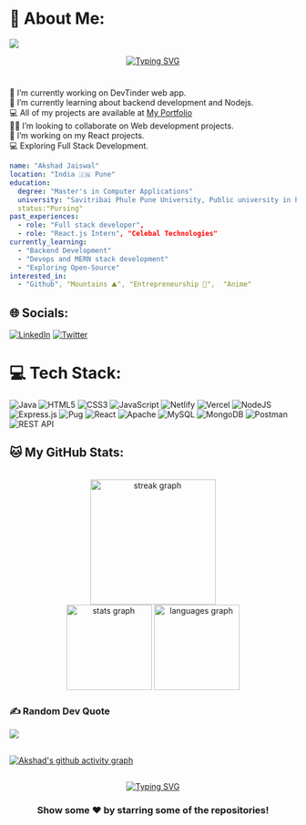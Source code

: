 # 💫 About Me:

[![](https://visitcount.itsvg.in/api?id=akshadjaiswal&label=Profile%20Views&color=12&pretty=false)](https://visitcount.itsvg.in)

<p align="center">
<a href="https://git.io/typing-svg"><img src="https://readme-typing-svg.demolab.com?font=Sedan+SC&weight=500&size=30&pause=1000&color=F63024&background=6883FF00&center=true&vCenter=true&random=false&width=450&lines=Hello!+I'm+Akshad+Jaiswal; Aspiring+Software+Developer;%26+a+Full+Stack+enthusiast+" alt="Typing SVG" /></a> 

#
  
</em></p>

🔭 I’m currently working on DevTinder web app.<br>🏫 I’m currently learning about backend development and Nodejs.<br>💻 All of my projects are available at [My Portfolio](https://akshadjaiswal-website.netlify.app/)<br>🤝🏻 I’m looking to collaborate on Web development projects.<br>🌱 I’m working on my React projects.<br>💻 Exploring Full Stack Development.

``` yaml
name: "Akshad Jaiswal"
location: "India 🇮🇳 Pune"
education:
  degree: "Master's in Computer Applications"
  university: "Savitribai Phule Pune University, Public university in Pune"
  status:"Pursing"
past_experiences:
  - role: "Full stack developer",
  - role: "React.js Intern", "Celebal Technologies"
currently_learning:
  - "Backend Development"
  - "Devops and MERN stack development"
  - "Exploring Open-Source"
interested_in:
  - "Github", "Mountains ⛰️", "Entrepreneurship 🚀",  "Anime"

```

## 🌐 Socials:
[![LinkedIn](https://img.shields.io/badge/LinkedIn-%230077B5.svg?logo=linkedin&logoColor=white)](https://linkedin.com/in/akshadsantoshjaiswal) [![Twitter](https://img.shields.io/badge/Twitter-%231DA1F2.svg?logo=Twitter&logoColor=white)](https://twitter.com/akshad_999) 

# 💻 Tech Stack:
![Java](https://img.shields.io/badge/java-%23ED8B00.svg?style=for-the-badge&logo=java&logoColor=white) 
![HTML5](https://img.shields.io/badge/html5-%23E34F26.svg?style=for-the-badge&logo=html5&logoColor=white) 
![CSS3](https://img.shields.io/badge/css3-%231572B6.svg?style=for-the-badge&logo=css3&logoColor=white) 
![JavaScript](https://img.shields.io/badge/javascript-%23323330.svg?style=for-the-badge&logo=javascript&logoColor=%23F7DF1E) 
![Netlify](https://img.shields.io/badge/netlify-%23000000.svg?style=for-the-badge&logo=netlify&logoColor=#00C7B7) 
![Vercel](https://img.shields.io/badge/vercel-%23000000.svg?style=for-the-badge&logo=vercel&logoColor=white) 
![NodeJS](https://img.shields.io/badge/node.js-6DA55F?style=for-the-badge&logo=node.js&logoColor=white) 
![Express.js](https://img.shields.io/badge/express.js-%23404d59.svg?style=for-the-badge&logo=express&logoColor=%2361DAFB) 
![Pug](https://img.shields.io/badge/Pug-FFF?style=for-the-badge&logo=pug&logoColor=A86454) 
![React](https://img.shields.io/badge/react-%2320232a.svg?style=for-the-badge&logo=react&logoColor=%2361DAFB) 
![Apache](https://img.shields.io/badge/apache-%23D42029.svg?style=for-the-badge&logo=apache&logoColor=white) 
![MySQL](https://img.shields.io/badge/mysql-%2300f.svg?style=for-the-badge&logo=mysql&logoColor=white) 
![MongoDB](https://img.shields.io/badge/MongoDB-%234ea94b.svg?style=for-the-badge&logo=mongodb&logoColor=white) 
![Postman](https://img.shields.io/badge/Postman-FF6C37?style=for-the-badge&logo=postman&logoColor=white)
![REST API](https://img.shields.io/badge/REST%20API-005571?style=for-the-badge&logo=fastapi&logoColor=white)

## 🐱 My GitHub Stats:
<br>
<div align="center">
  <img src="https://streak-stats.demolab.com?user=akshadjaiswal&locale=en&mode=daily&theme=tokyonight&hide_border=false&border_radius=5&order=3" height="220" alt="streak graph" />
</div>
<div align="center">
  <img src="https://github-readme-stats.vercel.app/api?username=akshadjaiswal&hide_title=false&hide_rank=false&show_icons=true&include_all_commits=true&count_private=true&disable_animations=false&theme=tokyonight&locale=en&hide_border=false" height="150" alt="stats graph"  />
  <img src="https://github-readme-stats.vercel.app/api/top-langs?username=akshadjaiswal&locale=en&hide_title=false&layout=compact&card_width=320&langs_count=8&theme=tokyonight&hide_border=false" height="150" alt="languages graph"  />
</div>

### ✍️ Random Dev Quote
![](https://quotes-github-readme.vercel.app/api?type=horizontal&theme=radical)

## 
[![Akshad's github activity graph](https://github-readme-activity-graph.vercel.app/graph?username=akshadjaiswal&theme=tokyo-night)](https://github.com/ashutosh00710/github-readme-activity-graph)

##

<div align="center">
   <a href="https://git.io/typing-svg">
      <img src="https://readme-typing-svg.demolab.com?font=Sedan+SC&weight=500&size=30&pause=1000&color=F63024&background=6883FF00&center=true&vCenter=true&random=false&width=435&lines=Thanks+For+Visiting+!" alt="Typing SVG" />
   </a>
   
   <h3>Show some ❤️ by starring some of the repositories!</h3>
</div>
  
